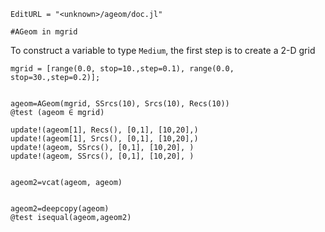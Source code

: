 ```@meta
EditURL = "<unknown>/ageom/doc.jl"
```

```@example doc
#AGeom in mgrid
```

To construct a variable to type `Medium`, the first step is to create a 2-D grid

```@example doc
mgrid = [range(0.0, stop=10.,step=0.1), range(0.0, stop=30.,step=0.2)];


ageom=AGeom(mgrid, SSrcs(10), Srcs(10), Recs(10))
@test (ageom ∈ mgrid)

update!(ageom[1], Recs(), [0,1], [10,20],)
update!(ageom[1], Srcs(), [0,1], [10,20],)
update!(ageom, SSrcs(), [0,1], [10,20], )
update!(ageom, SSrcs(), [0,1], [10,20], )


ageom2=vcat(ageom, ageom)


ageom2=deepcopy(ageom)
@test isequal(ageom,ageom2)
```

